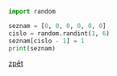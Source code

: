 ```python
import random

seznam = [0, 0, 0, 0, 0, 0]
cislo = random.randint(1, 6)
seznam[cislo - 1] = 1
print(seznam)
```

[zpět](../../programovani_uvod.md#úkol-11-3)